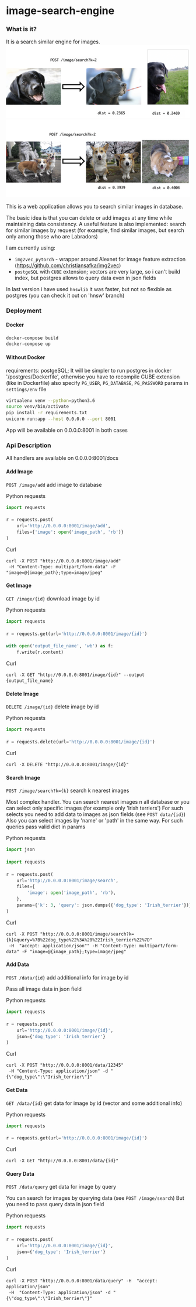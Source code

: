 # image-search-engine

### What is it?
It is a search similar engine for images.
![Alt text](https://raw.githubusercontent.com/MarkAntipin/image-search-engine/master/readme_images/dogs_1.png)
![Alt text](https://raw.githubusercontent.com/MarkAntipin/image-search-engine/master/readme_images/dogs_2.png)

This is a web application allows you to search similar images in database.

The basic idea is that you can delete or add images at any time while maintaining data consistency.
A useful feature is also implemented: search for similar images by request
(for example, find similar images, but search only among those who are Labradors)

I am currently using:
* `img2vec_pytorch` - wrapper around Alexnet for image feature extraction (https://github.com/christiansafka/img2vec)
* `postgeSQL` with `CUBE` extension; vectors are very large, so i can't build index, but postgres allows to query data even in json fields 

In last version i have used `hnswlib` it was faster, but not so flexible as postgres
(you can check it out on 'hnsw' branch)


### Deployment
#### Docker
```bash
docker-compose build
docker-compose up
```

#### Without Docker
requirements: postgeSQL;
It will be simpler to run postgres in docker '/postgres/Dockerfile', otherwise you have to recompile CUBE extension (like in Dockerfile) 
also specify `PG_USER`, `PG_DATABASE`, `PG_PASSWORD` params in `settings/env` file


```bash
virtualenv venv --python=python3.6
source venv/bin/activate 
pip install -r requirements.txt
uvicorn run:app --host 0.0.0.0 --port 8001
```

App will be available on 0.0.0.0:8001 in both cases


### Api Description
All handlers are available on 0.0.0.0:8001/docs

#### Add Image
`POST /image/add` add image to database

Python requests
```python
import requests

r = requests.post(
    url='http://0.0.0.0:8001/image/add',
    files={'image': open('image_path', 'rb')}
)
```
Curl
```curl
curl -X POST "http://0.0.0.0:8001/image/add"
 -H "Content-Type: multipart/form-data" -F "image=@{image_path};type=image/jpeg"
```

#### Get Image
`GET /image/{id}` download image by id

Python requests
```python
import requests

r = requests.get(url='http://0.0.0.0:8001/image/{id}')

with open('output_file_name', 'wb') as f:
    f.write(r.content)
```
Curl
```curl
curl -X GET "http://0.0.0.0:8001/image/{id}" --output {output_file_name}
```

#### Delete Image
`DELETE /image/{id}` delete image by id

Python requests
```python
import requests

r = requests.delete(url='http://0.0.0.0:8001/image/{id}')
```
Curl
```curl
curl -X DELETE "http://0.0.0.0:8001/image/{id}"
```

#### Search Image
`POST /image/search?k={k}` search k nearest images

Most complex handler. You can search nearest images n all database
or you can select only specific images (for example only 'Irish terriers')
For such selects you need to add data to images as json fields (see `POST data/{id}`)
Also you can select images by 'name' or 'path' in the same way.
For such queries pass valid dict in params

Python requests
```python
import json

import requests

r = requests.post(
    url='http://0.0.0.0:8001/image/search',
    files={
        'image': open('image_path', 'rb'),
    },
    params={'k': 3, 'query': json.dumps({'dog_type': 'Irish_terrier'})}
)
```
Curl
```curl
curl -X POST "http://0.0.0.0:8001/image/search?k={k}&query=%7B%22dog_type%22%3A%20%22Irish_terrier%22%7D"
 -H  "accept: application/json"" -H "Content-Type: multipart/form-data" -F "image=@{image_path};type=image/jpeg"
```


#### Add Data
`POST /data/{id}` add additional info for image by id

Pass all image data in json field

Python requests
```python
import requests

r = requests.post(
    url='http://0.0.0.0:8001/image/{id}',
    json={'dog_type': 'Irish_terrier'}
)
```
Curl
```curl
curl -X POST "http://0.0.0.0:8001/data/12345"
 -H "Content-Type: application/json" -d "{\"dog_type\":\"Irish_terrier\"}"
```

#### Get Data
`GET /data/{id}` get data for image by id (vector and some additional info)

Python requests
```python
import requests

r = requests.get(url='http://0.0.0.0:8001/image/{id}')
```
Curl
```curl
curl -X GET "http://0.0.0.0:8001/data/{id}"
```

#### Query Data
`POST /data/query` get data for image by query

You can search for images by querying data (see `POST /image/search`)
But you need to pass query data in json field

Python requests
```python
import requests

r = requests.post(
    url='http://0.0.0.0:8001/image/{id}',
    json={'dog_type': 'Irish_terrier'}
)
```
Curl
```curl
curl -X POST "http://0.0.0.0:8001/data/query" -H  "accept: application/json"
 -H  "Content-Type: application/json" -d "{\"dog_type\":\"Irish_terrier\"}"
```